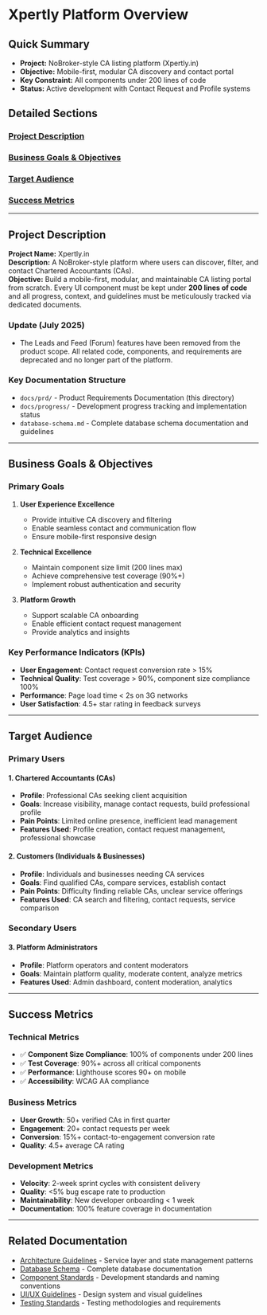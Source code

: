 # Xpertly Platform Overview

## Quick Summary

- **Project:** NoBroker-style CA listing platform (Xpertly.in)
- **Objective:** Mobile-first, modular CA discovery and contact portal
- **Key Constraint:** All components under 200 lines of code
- **Status:** Active development with Contact Request and Profile systems

## Detailed Sections

### [Project Description](#project-description)
### [Business Goals & Objectives](#business-goals--objectives)  
### [Target Audience](#target-audience)
### [Success Metrics](#success-metrics)

---

## Project Description

**Project Name:** Xpertly.in  
**Description:** A NoBroker-style platform where users can discover, filter, and contact Chartered Accountants (CAs).  
**Objective:** Build a mobile-first, modular, and maintainable CA listing portal from scratch. Every UI component must be kept under **200 lines of code** and all progress, context, and guidelines must be meticulously tracked via dedicated documents.

### Update (July 2025)
- The Leads and Feed (Forum) features have been removed from the product scope. All related code, components, and requirements are deprecated and no longer part of the platform.

### Key Documentation Structure
- `docs/prd/` - Product Requirements Documentation (this directory)
- `docs/progress/` - Development progress tracking and implementation status
- `database-schema.md` - Complete database schema documentation and guidelines

---

## Business Goals & Objectives

### Primary Goals

1. **User Experience Excellence**
   - Provide intuitive CA discovery and filtering
   - Enable seamless contact and communication flow
   - Ensure mobile-first responsive design

2. **Technical Excellence**
   - Maintain component size limit (200 lines max)
   - Achieve comprehensive test coverage (90%+)
   - Implement robust authentication and security

3. **Platform Growth**
   - Support scalable CA onboarding
   - Enable efficient contact request management
   - Provide analytics and insights

### Key Performance Indicators (KPIs)

- **User Engagement**: Contact request conversion rate > 15%
- **Technical Quality**: Test coverage > 90%, component size compliance 100%
- **Performance**: Page load time < 2s on 3G networks
- **User Satisfaction**: 4.5+ star rating in feedback surveys

---

## Target Audience

### Primary Users

#### 1. Chartered Accountants (CAs)
- **Profile**: Professional CAs seeking client acquisition
- **Goals**: Increase visibility, manage contact requests, build professional profile
- **Pain Points**: Limited online presence, inefficient lead management
- **Features Used**: Profile creation, contact request management, professional showcase

#### 2. Customers (Individuals & Businesses)
- **Profile**: Individuals and businesses needing CA services
- **Goals**: Find qualified CAs, compare services, establish contact
- **Pain Points**: Difficulty finding reliable CAs, unclear service offerings
- **Features Used**: CA search and filtering, contact requests, service comparison

### Secondary Users

#### 3. Platform Administrators
- **Profile**: Platform operators and content moderators
- **Goals**: Maintain platform quality, moderate content, analyze metrics
- **Features Used**: Admin dashboard, content moderation, analytics

---

## Success Metrics

### Technical Metrics
- ✅ **Component Size Compliance**: 100% of components under 200 lines
- ✅ **Test Coverage**: 90%+ across all critical components
- ✅ **Performance**: Lighthouse scores 90+ on mobile
- ✅ **Accessibility**: WCAG AA compliance

### Business Metrics
- **User Growth**: 50+ verified CAs in first quarter
- **Engagement**: 20+ contact requests per week
- **Conversion**: 15%+ contact-to-engagement conversion rate
- **Quality**: 4.5+ average CA rating

### Development Metrics
- **Velocity**: 2-week sprint cycles with consistent delivery
- **Quality**: <5% bug escape rate to production
- **Maintainability**: New developer onboarding < 1 week
- **Documentation**: 100% feature coverage in documentation

---

## Related Documentation

- [Architecture Guidelines](./architecture-guidelines.md) - Service layer and state management patterns
- [Database Schema](./database-schema.md) - Complete database documentation
- [Component Standards](./component-standards.md) - Development standards and naming conventions
- [UI/UX Guidelines](./ui-ux-guidelines.md) - Design system and visual guidelines
- [Testing Standards](./testing-standards.md) - Testing methodologies and requirements 